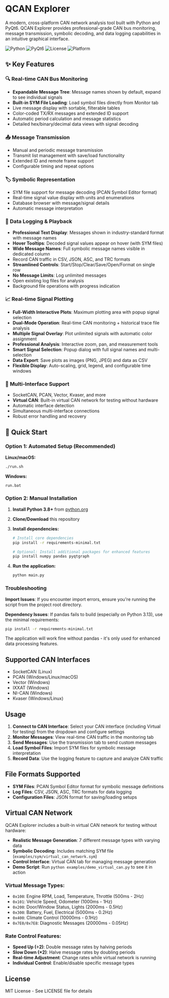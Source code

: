 # QCAN Explorer

A modern, cross-platform CAN network analysis tool built with Python and PyQt6. QCAN Explorer provides professional-grade CAN bus monitoring, message transmission, symbolic decoding, and data logging capabilities in an intuitive graphical interface.

![Python](https://img.shields.io/badge/Python-3.8+-blue.svg)
![PyQt6](https://img.shields.io/badge/GUI-PyQt6-green.svg)
![License](https://img.shields.io/badge/License-MIT-yellow.svg)
![Platform](https://img.shields.io/badge/Platform-Windows%20%7C%20macOS%20%7C%20Linux-lightgrey.svg)

## ✨ Key Features

### 🔍 **Real-time CAN Bus Monitoring**

- **Expandable Message Tree**: Message names shown by default, expand to see individual signals
- **Built-in SYM File Loading**: Load symbol files directly from Monitor tab
- Live message display with sortable, filterable tables
- Color-coded TX/RX messages and extended ID support
- Automatic period calculation and message statistics
- Detailed hex/binary/decimal data views with signal decoding

### 📤 **Message Transmission**

- Manual and periodic message transmission
- Transmit list management with save/load functionality
- Extended ID and remote frame support
- Configurable timing and repeat options

### 🏷️ **Symbolic Representation**

- SYM file support for message decoding (PCAN Symbol Editor format)
- Real-time signal value display with units and enumerations
- Database browser with message/signal details
- Automatic message interpretation

### 💾 **Data Logging & Playback**

- **Professional Text Display**: Messages shown in industry-standard format with message names
- **Hover Tooltips**: Decoded signal values appear on hover (with SYM files)
- **Wide Message Names**: Full symbolic message names visible in dedicated column
- Record CAN traffic in CSV, JSON, ASC, and TRC formats
- **Streamlined Controls**: Start/Stop/Clear/Save/Open/Format on single row
- **No Message Limits**: Log unlimited messages
- Open existing log files for analysis
- Background file operations with progress indication

### 📈 **Real-time Signal Plotting**

- **Full-Width Interactive Plots**: Maximum plotting area with popup signal selection
- **Dual-Mode Operation**: Real-time CAN monitoring + historical trace file analysis
- **Multiple Signal Overlay**: Plot unlimited signals with automatic color assignment
- **Professional Analysis**: Interactive zoom, pan, and measurement tools
- **Smart Signal Selection**: Popup dialog with full signal names and multi-selection
- **Data Export**: Save plots as images (PNG, JPEG) and data as CSV
- **Flexible Display**: Auto-scaling, grid, legend, and configurable time windows

### 🔌 **Multi-Interface Support**

- SocketCAN, PCAN, Vector, Kvaser, and more
- **Virtual CAN**: Built-in virtual CAN network for testing without hardware
- Automatic interface detection
- Simultaneous multi-interface connections
- Robust error handling and recovery

## 🚀 Quick Start

### Option 1: Automated Setup (Recommended)

**Linux/macOS:**

```bash
./run.sh
```

**Windows:**

```cmd
run.bat
```

### Option 2: Manual Installation

1. **Install Python 3.8+** from [python.org](https://python.org)

2. **Clone/Download** this repository

3. **Install dependencies:**

   ```bash
   # Install core dependencies
   pip install -r requirements-minimal.txt
   
   # Optional: Install additional packages for enhanced features
   pip install numpy pandas pyqtgraph
   ```

4. **Run the application:**

   ```bash
   python main.py
   ```

### Troubleshooting

**Import Issues**: If you encounter import errors, ensure you're running the script from the project root directory.

**Dependency Issues**: If pandas fails to build (especially on Python 3.13), use the minimal requirements:

```bash
pip install -r requirements-minimal.txt
```

The application will work fine without pandas - it's only used for enhanced data processing features.

## Supported CAN Interfaces

- SocketCAN (Linux)
- PCAN (Windows/Linux/macOS)
- Vector (Windows)
- IXXAT (Windows)
- NI-CAN (Windows)
- Kvaser (Windows/Linux)

## Usage

1. **Connect to CAN Interface**: Select your CAN interface (including Virtual for testing) from the dropdown and configure settings
2. **Monitor Messages**: View real-time CAN traffic in the monitoring tab
3. **Send Messages**: Use the transmission tab to send custom messages
4. **Load Symbol Files**: Import SYM files for symbolic message interpretation
5. **Record Data**: Use the logging feature to capture and analyze CAN traffic

## File Formats Supported

- **SYM Files**: PCAN Symbol Editor format for symbolic message definitions
- **Log Files**: CSV, JSON, ASC, TRC formats for data logging
- **Configuration Files**: JSON format for saving/loading setups

## Virtual CAN Network

QCAN Explorer includes a built-in virtual CAN network for testing without hardware:

- **Realistic Message Generation**: 7 different message types with varying data
- **Symbolic Decoding**: Includes matching SYM file (`examples/sym/virtual_can_network.sym`)
- **Control Interface**: Virtual CAN tab for managing message generation
- **Demo Script**: Run `python examples/demo_virtual_can.py` to see it in action

### Virtual Message Types:
- `0x100`: Engine RPM, Load, Temperature, Throttle (500ms - 2Hz)
- `0x101`: Vehicle Speed, Odometer (1000ms - 1Hz)
- `0x200`: Door/Window Status, Lights (2000ms - 0.5Hz)
- `0x300`: Battery, Fuel, Electrical (5000ms - 0.2Hz)
- `0x400`: Climate Control (10000ms - 0.1Hz)
- `0x7E0/0x7E8`: Diagnostic Messages (20000ms - 0.05Hz)

### Rate Control Features:
- **Speed Up (÷2)**: Double message rates by halving periods
- **Slow Down (×2)**: Halve message rates by doubling periods
- **Real-time Adjustment**: Change rates while virtual network is running
- **Individual Control**: Enable/disable specific message types

## License

MIT License - See LICENSE file for details
